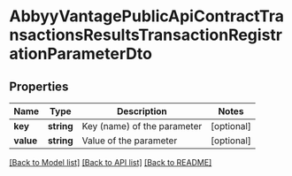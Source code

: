 # AbbyyVantagePublicApiContractTransactionsResultsTransactionRegistrationParameterDto

## Properties
Name | Type | Description | Notes
------------ | ------------- | ------------- | -------------
**key** | **string** | Key (name) of the parameter | [optional] 
**value** | **string** | Value of the parameter | [optional] 

[[Back to Model list]](../../README.md#documentation-for-models) [[Back to API list]](../../README.md#documentation-for-api-endpoints) [[Back to README]](../../README.md)

